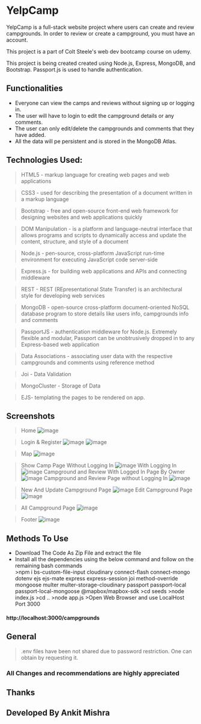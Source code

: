 # YelpCamp

<p>YelpCamp is a full-stack website project where users can create and review campgrounds. In order to review or create a campground, you must have an account. </p>
<p>This project is a part of Colt Steele's web dev bootcamp course on udemy.</p>
<p>This project is being created created using Node.js, Express, MongoDB, and Bootstrap. Passport.js is used to handle authentication.</p>

<h2>Functionalities</h2>
<ul>
  <li>Everyone can view the camps and reviews without signing up or logging in.</li>
  <li>The user will have to login to edit the campground details or any comments.</li>
  <li>The user can only edit/delete the campgrounds and comments that they have added.</li>
  <li>All the data will pe persistent and is stored in the MongoDB Atlas.</li>
</ul>

## Technologies Used:

>HTML5 - markup language for creating web pages and web applications

>CSS3 - used for describing the presentation of a document written in a markup language

>Bootstrap - free and open-source front-end web framework for designing websites and web applications quickly

>DOM Manipulation - is a platform and language-neutral interface that allows programs and scripts to dynamically access and update the content, structure, and style of a document

>Node.js - pen-source, cross-platform JavaScript run-time environment for executing JavaScript code server-side

>Express.js - for building web applications and APIs and connecting middleware

>REST - REST (REpresentational State Transfer) is an architectural style for developing web services

>MongoDB - open-source cross-platform document-oriented NoSQL database program to store details like users info, campgrounds info and comments

>PassportJS - authentication middleware for Node.js. Extremely flexible and modular, Passport can be unobtrusively dropped in to any Express-based web application

>Data Associations - associating user data with the respective campgrounds and comments using reference method

>Joi - Data Validation

>MongoCluster - Storage of Data

>EJS- templating the pages to be rendered on app.

## Screenshots
>Home
>![image](https://github.com/Ankit77760/CampGround/assets/115404574/c4415365-cae2-4e34-b135-48e6417c0b74)

 >Login & Register
>![image](https://github.com/Ankit77760/CampGround/assets/115404574/6301da87-371c-4daa-9087-5256c9a0654b)
>![image](https://github.com/Ankit77760/CampGround/assets/115404574/683b496c-2d90-4e3c-a466-bff3143cd682)

>Map
>![image](https://github.com/Ankit77760/CampGround/assets/115404574/9d7592e6-96b8-49db-ae89-e7edc7d25871)

>Show Camp Page
>Without Logging In
>![image](https://github.com/Ankit77760/CampGround/assets/115404574/dc004439-aaf7-4b77-875a-c0c257eec128)
>With Logging In
>![image](https://github.com/Ankit77760/CampGround/assets/115404574/ce2669c1-cc47-4a9a-be6e-c0ec0fa828d1)
>Campground and Review With Logged In Page By Owner
>![image](https://github.com/Ankit77760/CampGround/assets/115404574/2fafac0f-bc73-49f9-af35-077256410687)
>Campground and Review Page without Logging In
>![image](https://github.com/Ankit77760/CampGround/assets/115404574/773ae4a3-f325-4985-9d56-503655aec60e)

>New And Update Campground Page
>![image](https://github.com/Ankit77760/CampGround/assets/115404574/559132c8-d61e-4c6c-bb6c-7fc07b20d90d)
>Edit Campground Page
>![image](https://github.com/Ankit77760/CampGround/assets/115404574/3d25025a-aee9-4f92-bb37-7139c4599817)

>All Campground Page
>![image](https://github.com/Ankit77760/CampGround/assets/115404574/28c3b731-cde4-4f41-9bba-0a752600959d)

>Footer
>![image](https://github.com/Ankit77760/CampGround/assets/115404574/9bd32834-cbfd-4e07-ab99-c297d78ef8ce)

## Methods To Use
<ul> 
<li>Download The Code As Zip File and extract the file</li>
<li>Install all the dependencies using the below command and follow on the remaining bash commands</li>
>npm i bs-custom-file-input cloudinary connect-flash connect-mongo dotenv ejs ejs-mate express express-session joi method-override mongoose multer multer-storage-cloudinary passport passport-local passport-local-mongoose @mapbox/mapbox-sdk
>cd seeds
>node index.js
>cd ..
>node app.js
>Open Web Browser and use LocalHost Port 3000
</ul>
<h4>http://localhost:3000/campgrounds</h4>

## General
>.env files have been not shared due to password restriction. One can obtain by requesting it.

<h3>All Changes and recommendations are highly appreciated </h3>

## Thanks 
## Developed By Ankit Mishra



